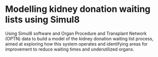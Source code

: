 # Modelling kidney donation waiting lists using Simul8

Using Simul8 software and Organ Procedure and Transplant Network (OPTN) data to build a model of the kidney donation waiting list process, aimed at exploring how this system operates and identifying areas for improvement to reduce waiting times and underutilized organs.
